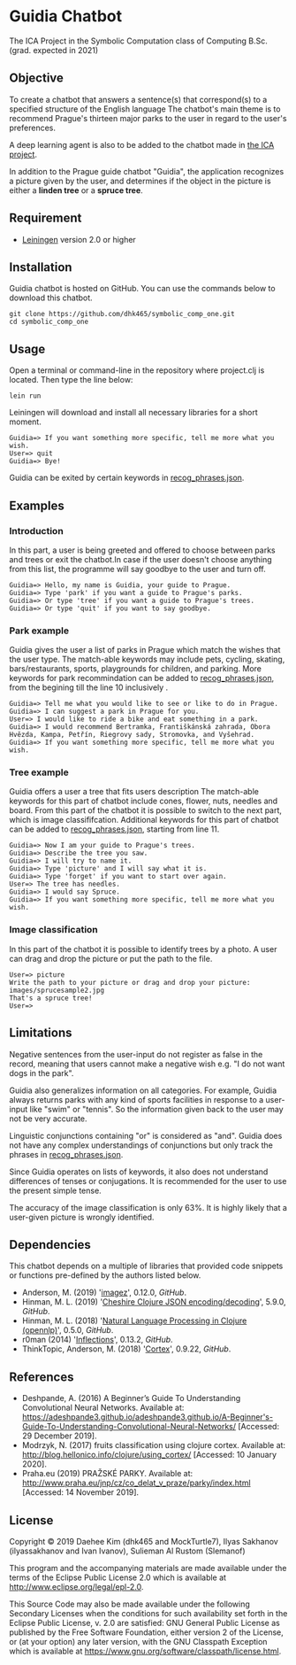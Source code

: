 # Guidia Chatbot

The ICA Project in the Symbolic Computation class of Computing B.Sc.
(grad. expected in 2021)


## Objective

To create a chatbot that answers a sentence(s) that correspond(s) to a specified
structure of the English language
The chatbot's main theme is to recommend Prague's thirteen major parks to the
user in regard to the user's preferences.

A deep learning agent is also to be added to the chatbot made in [the ICA project](https://github.com/dhk465/symbolic_comp_one).

In addition to the Prague guide chatbot "Guidia", the application recognizes a picture given by the user, and determines if the object in the picture is either a **linden tree** or a **spruce tree**.


## Requirement

* [Leiningen](https://leiningen.org/) version 2.0 or higher


## Installation

Guidia chatbot is hosted on GitHub. You can use the commands below to
download this chatbot.
```
git clone https://github.com/dhk465/symbolic_comp_one.git
cd symbolic_comp_one
```


## Usage

Open a terminal or command-line in the repository where project.clj is located.
Then type the line below:
```
lein run
```
Leiningen will download and install all necessary libraries for a short moment.

```
Guidia=> If you want something more specific, tell me more what you wish.
User=> quit
Guidia=> Bye!
```
Guidia can be exited by certain keywords in [recog_phrases.json](https://github.com/dhk465/symbolic_comp_one/blob/master/src/ica/recog_phrases.json).


## Examples

### Introduction

In this part, a user is being greeted and offered to choose between parks and trees or exit the chatbot.In case if the user doesn't choose anything from this list, the programme will say goodbye to the user and turn off.
```
Guidia=> Hello, my name is Guidia, your guide to Prague.
Guidia=> Type 'park' if you want a guide to Prague's parks.
Guidia=> Or type 'tree' if you want a guide to Prague's trees.
Guidia=> Or type 'quit' if you want to say goodbye.
```


### Park example

Guidia gives the user a list of parks in Prague which match the wishes
that the user type.
The match-able keywords may include pets, cycling, skating, bars/restaurants,
sports, playgrounds for children, and parking.
More keywords for park recommindation can be added to [recog_phrases.json](https://github.com/dhk465/symbolic_comp_one/blob/master/src/ica/recog_phrases.json), from the begining till the line 10 inclusively  .
```
Guidia=> Tell me what you would like to see or like to do in Prague.
Guidia=> I can suggest a park in Prague for you.
User=> I would like to ride a bike and eat something in a park.
Guidia=> I would recommend Bertramka, Františkánská zahrada, Obora Hvězda, Kampa, Petřín, Riegrovy sady, Stromovka, and Vyšehrad.
Guidia=> If you want something more specific, tell me more what you wish.
```


### Tree example

Guidia offers a user a tree that fits users description
The match-able keywords for this part of chatbot include cones, flower, nuts, needles and board. From this part of the chatbot it is possible to switch to the next part, which is image classififcation.
Additional keywords for this part of chatbot can be added to [recog_phrases.json](https://github.com/dhk465/symbolic_comp_one/blob/master/src/ica/recog_phrases.json), starting from line 11.
```
Guidia=> Now I am your guide to Prague's trees.
Guidia=> Describe the tree you saw.
Guidia=> I will try to name it.
Guidia=> Type 'picture' and I will say what it is.
Guidia=> Type 'forget' if you want to start over again.
User=> The tree has needles.
Guidia=> I would say Spruce.
Guidia=> If you want something more specific, tell me more what you wish.
```


### Image classification

In this part of the chatbot it is possible to identify trees by a photo. A user can drag and drop the picture or put the path to the file. 
```
User=> picture
Write the path to your picture or drag and drop your picture:
images/sprucesample2.jpg
That's a spruce tree!
User=>
```


## Limitations

Negative sentences from the user-input do not register as false in the record,
meaning that users cannot make a negative wish
e.g. "I do not want dogs in the park".

Guidia also generalizes information on all categories. For example,
Guidia always returns parks with any kind of sports facilities in response
to a user-input like "swim" or "tennis". So the information given back to the
user may not be very accurate.

Linguistic conjunctions containing "or" is considered as "and".
Guidia does not have any complex understandings of conjunctions
but only track the phrases in [recog_phrases.json](https://github.com/dhk465/symbolic_comp_one/blob/master/src/ica/recog_phrases.json).

Since Guidia operates on lists of keywords, it also does not understand
differences of tenses or conjugations. It is recommended for the user to use
the present simple tense.

The accuracy of the image classification is only 63%.
It is highly likely that a user-given picture is wrongly identified.


## Dependencies

This chatbot depends on a multiple of libraries that provided code snippets
or functions pre-defined by the authors listed below.

* Anderson, M. (2019) '[imagez](https://github.com/mikera/imagez)', 0.12.0, _GitHub_.
* Hinman, M. L. (2019) '[Cheshire Clojure JSON encoding/decoding](https://github.com/dakrone/cheshire)', 5.9.0, _GitHub_.
* Hinman, M. L. (2018) '[Natural Language Processing in Clojure (opennlp)](https://github.com/dakrone/clojure-opennlp)', 0.5.0, _GitHub_.
* r0man (2014) '[Inflections](https://github.com/r0man/inflections-clj)', 0.13.2, _GitHub_.
* ThinkTopic, Anderson, M. (2018) '[Cortex](https://github.com/originrose/cortex)', 0.9.22, _GitHub_.


## References

* Deshpande, A. (2016) A Beginner’s Guide To Understanding Convolutional Neural Networks. Available at: https://adeshpande3.github.io/adeshpande3.github.io/A-Beginner's-Guide-To-Understanding-Convolutional-Neural-Networks/ [Accessed: 29 December 2019].
* Modrzyk, N. (2017) fruits classification using clojure cortex. Available at: http://blog.hellonico.info/clojure/using_cortex/ [Accessed: 10 January 2020].
* Praha.eu (2019) PRAŽSKÉ PARKY. Available at: http://www.praha.eu/jnp/cz/co_delat_v_praze/parky/index.html [Accessed: 14 November 2019].


## License

Copyright © 2019 Daehee Kim (dhk465 and MockTurtle7), Ilyas Sakhanov (ilyassakhanov and Ivan Ivanov), Sulieman Al Rustom (Slemanof)

This program and the accompanying materials are made available under the
terms of the Eclipse Public License 2.0 which is available at
http://www.eclipse.org/legal/epl-2.0.

This Source Code may also be made available under the following Secondary
Licenses when the conditions for such availability set forth in the Eclipse
Public License, v. 2.0 are satisfied: GNU General Public License as published by
the Free Software Foundation, either version 2 of the License, or (at your
option) any later version, with the GNU Classpath Exception which is available
at https://www.gnu.org/software/classpath/license.html.
